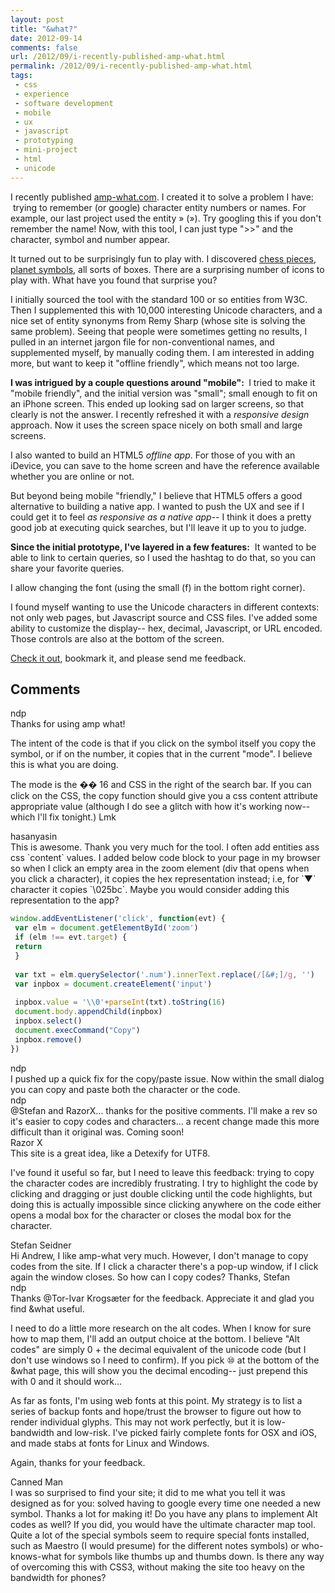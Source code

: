 ```yaml
---
layout: post
title: "&what?"
date: 2012-09-14
comments: false
url: /2012/09/i-recently-published-amp-what.html
permalink: /2012/09/i-recently-published-amp-what.html
tags:
 - css
 - experience
 - software development
 - mobile
 - ux
 - javascript
 - prototyping
 - mini-project
 - html
 - unicode
---
```


  
I recently published [amp-what.com](http://amp-what.com/). I created it to solve a problem I have: &nbsp;trying to remember (or google) character entity numbers or names. For example, our last project used the entity » (»). Try googling this if you don't remember the name! Now, with this tool, I can just type "\>\>" and the character, symbol and number appear.  
  
It turned out to be surprisingly fun to play with. I discovered [chess pieces](http://amp-what.com/#q=chess), [planet symbols](http://amp-what.com/#q=planet), all sorts of boxes. There are a surprising number of icons to play with. What have you found that surprise you?  
  
I initially sourced the tool with the standard 100 or so entities from W3C. Then I supplemented this with 10,000 interesting Unicode characters, and a nice set of entity synonyms from Remy Sharp (whose site is solving the same problem). Seeing that people were sometimes getting no results, I pulled in an internet jargon file for non-conventional names, and supplemented myself, by manually coding them. I am interested in adding more, but want to keep it "offline friendly", which means not too large.  
  
**I was intrigued by a couple questions around "mobile":&nbsp;** I tried to make it "mobile friendly", and the initial version was "small"; small enough to fit on an iPhone screen. This ended up looking sad on larger screens, so that clearly is not the answer. I recently refreshed it with a _responsive design_ approach. Now it uses the screen space nicely on both small and large screens.  
  
I also wanted to build an HTML5 _offline app_. For those of you with an iDevice, you can save to the home screen and have the reference available whether you are online or not.  
  
But beyond being mobile "friendly," I believe that HTML5 offers a good alternative to building a native app. I wanted to push the UX and see if I could get it to feel _as responsive as a native app_-- I think it does a pretty good job at executing quick searches, but I'll leave it up to you to judge.  
  
**Since the initial prototype, I've layered in a few features:** &nbsp;It wanted to be able to link to certain queries, so I used the hashtag to do that, so you can share your favorite queries.  
  
I allow changing the font (using the small (f) in the bottom right corner).  
  
I found myself wanting to use the Unicode characters in different contexts: not only web pages, but Javascript source and CSS files. I've added some ability to customize the display-- hex, decimal, Javascript, or URL encoded. Those controls are also at the bottom of the screen.  
  
[Check it out](http://amp-what.com/), bookmark it, and please send me feedback.  
  
<h2>Comments</h2>
<div class='comments'>
<div class='comment'>
<div class='author'>ndp</div>
<div class='content'>
Thanks for using amp what!   
  
The intent of the code is that if you click on the symbol itself you copy the symbol, or if on the number, it copies that in the current "mode". I believe this is what you are doing.  
  
The mode is the �� 16 and CSS in the right of the search bar. If you can click on the CSS, the copy function should give you a css content attribute appropriate value (although I do see a glitch with how it's working now-- which I'll fix tonight.) Lmk

</div>
</div>
<div class='comment'>
<div class='author'>hasanyasin</div>
<div class='content'>
This is awesome. Thank you very much for the tool. I often add entities ass css `content` values. I added below code block to your page in my browser so when I click an empty area in the zoom element (div that opens when you click a character), it copies the hex representation instead; i.e, for `▼` character it copies `\025bc`. Maybe you would consider adding this representation to the app?  
  
```JavaScript  
window.addEventListener('click', function(evt) {  
 var elm = document.getElementById('zoom')  
 if (elm !== evt.target) {  
 return  
 }  
  
 var txt = elm.querySelector('.num').innerText.replace(/[&#;]/g, '')  
 var inpbox = document.createElement('input')  
  
 inpbox.value = '\\0'+parseInt(txt).toString(16)  
 document.body.appendChild(inpbox)  
 inpbox.select()  
 document.execCommand("Copy")  
 inpbox.remove()  
})  
```

</div>
</div>
<div class='comment'>
<div class='author'>ndp</div>
<div class='content'>
I pushed up a quick fix for the copy/paste issue. Now within the small dialog you can copy and paste both the character or the code.

</div>
</div>
<div class='comment'>
<div class='author'>ndp</div>
<div class='content'>
@Stefan and RazorX... thanks for the positive comments. I'll make a rev so it's easier to copy codes and characters... a recent change made this more difficult than it original was. Coming soon!

</div>
</div>
<div class='comment'>
<div class='author'>Razor X</div>
<div class='content'>
This site is a great idea, like a Detexify for UTF8.  
  
I've found it useful so far, but I need to leave this feedback: trying to copy the character codes are incredibly frustrating. I try to highlight the code by clicking and dragging or just double clicking until the code highlights, but doing this is actually impossible since clicking anywhere on the code either opens a modal box for the character or closes the modal box for the character.

</div>
</div>
<div class='comment'>
<div class='author'>Stefan Seidner</div>
<div class='content'>
Hi Andrew,  
I like amp-what very much.  
However, I don't manage to copy codes from the site. If I click a character there's a pop-up window, if I click again the window closes. So how can I copy codes?  
Thanks,  
Stefan

</div>
</div>
<div class='comment'>
<div class='author'>ndp</div>
<div class='content'>
Thanks @Tor-Ivar Krogsæter for the feedback. Appreciate it and glad you find &what useful.  
  
I need to do a little more research on the alt codes. When I know for sure how to map them, I'll add an output choice at the bottom. I believe "Alt codes" are simply 0 + the decimal equivalent of the unicode code (but I don't use windows so I need to confirm). If you pick ⑩ at the bottom of the &what page, this will show you the decimal encoding-- just prepend this with 0 and it should work...  
  
As far as fonts, I'm using web fonts at this point. My strategy is to list a series of backup fonts and hope/trust the browser to figure out how to render individual glyphs. This may not work perfectly, but it is low-bandwidth and low-risk. I've picked fairly complete fonts for OSX and iOS, and made stabs at fonts for Linux and Windows.  
  
Again, thanks for your feedback.

</div>
</div>
<div class='comment'>
<div class='author'>Canned Man</div>
<div class='content'>
I was so surprised to find your site; it did to me what you tell it was designed as for you: solved having to google every time one needed a new symbol. Thanks a lot for making it! Do you have any plans to implement Alt codes as well? If you did, you would have the ultimate character map tool. Quite a lot of the special symbols seem to require special fonts installed, such as Maestro (I would presume) for the different notes symbols) or who-knows-what for symbols like thumbs up and thumbs down. Is there any way of overcoming this with CSS3, without making the site too heavy on the bandwidth for phones?

</div>
</div>
</div>
